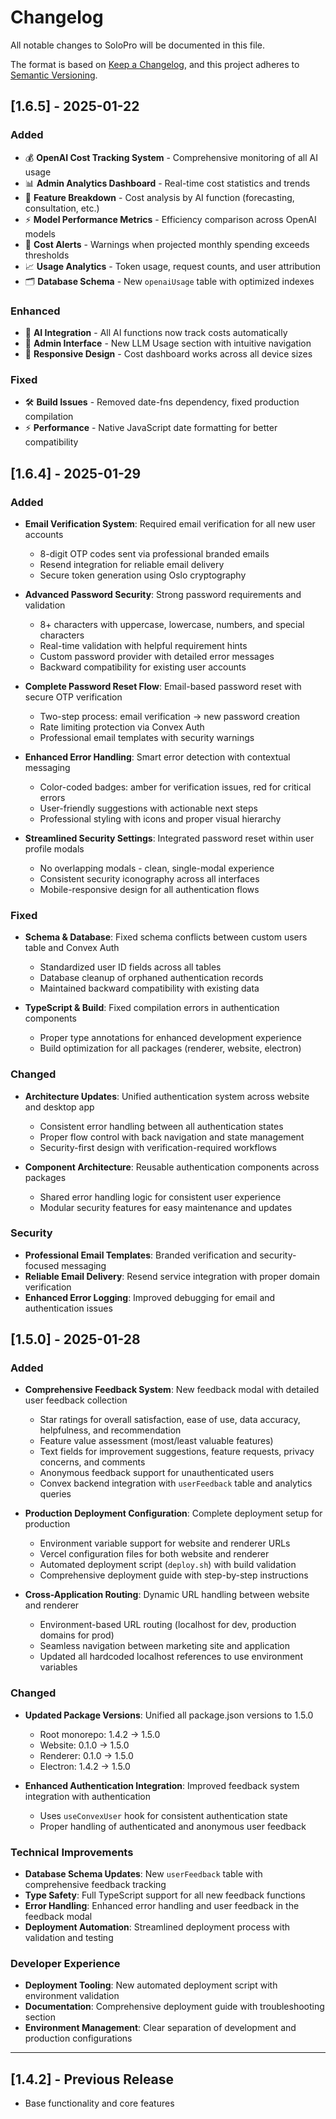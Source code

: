 # Changelog

All notable changes to SoloPro will be documented in this file.

The format is based on [Keep a Changelog](https://keepachangelog.com/en/1.0.0/),
and this project adheres to [Semantic Versioning](https://semver.org/spec/v2.0.0.html).

## [1.6.5] - 2025-01-22

### Added
- 💰 **OpenAI Cost Tracking System** - Comprehensive monitoring of all AI usage
- 📊 **Admin Analytics Dashboard** - Real-time cost statistics and trends
- 🎯 **Feature Breakdown** - Cost analysis by AI function (forecasting, consultation, etc.)
- ⚡ **Model Performance Metrics** - Efficiency comparison across OpenAI models
- 🚨 **Cost Alerts** - Warnings when projected monthly spending exceeds thresholds
- 📈 **Usage Analytics** - Token usage, request counts, and user attribution
- 🗂️ **Database Schema** - New `openaiUsage` table with optimized indexes

### Enhanced
- 🔧 **AI Integration** - All AI functions now track costs automatically
- 🎨 **Admin Interface** - New LLM Usage section with intuitive navigation
- 📱 **Responsive Design** - Cost dashboard works across all device sizes

### Fixed
- 🛠️ **Build Issues** - Removed date-fns dependency, fixed production compilation
- ⚡ **Performance** - Native JavaScript date formatting for better compatibility

## [1.6.4] - 2025-01-29

### Added
- **Email Verification System**: Required email verification for all new user accounts
  - 8-digit OTP codes sent via professional branded emails
  - Resend integration for reliable email delivery
  - Secure token generation using Oslo cryptography
  
- **Advanced Password Security**: Strong password requirements and validation
  - 8+ characters with uppercase, lowercase, numbers, and special characters
  - Real-time validation with helpful requirement hints
  - Custom password provider with detailed error messages
  - Backward compatibility for existing user accounts

- **Complete Password Reset Flow**: Email-based password reset with secure OTP verification
  - Two-step process: email verification → new password creation
  - Rate limiting protection via Convex Auth
  - Professional email templates with security warnings

- **Enhanced Error Handling**: Smart error detection with contextual messaging
  - Color-coded badges: amber for verification issues, red for critical errors
  - User-friendly suggestions with actionable next steps
  - Professional styling with icons and proper visual hierarchy

- **Streamlined Security Settings**: Integrated password reset within user profile modals
  - No overlapping modals - clean, single-modal experience
  - Consistent security iconography across all interfaces
  - Mobile-responsive design for all authentication flows

### Fixed
- **Schema & Database**: Fixed schema conflicts between custom users table and Convex Auth
  - Standardized user ID fields across all tables
  - Database cleanup of orphaned authentication records
  - Maintained backward compatibility with existing data

- **TypeScript & Build**: Fixed compilation errors in authentication components
  - Proper type annotations for enhanced development experience
  - Build optimization for all packages (renderer, website, electron)

### Changed
- **Architecture Updates**: Unified authentication system across website and desktop app
  - Consistent error handling between all authentication states
  - Proper flow control with back navigation and state management
  - Security-first design with verification-required workflows

- **Component Architecture**: Reusable authentication components across packages
  - Shared error handling logic for consistent user experience
  - Modular security features for easy maintenance and updates

### Security
- **Professional Email Templates**: Branded verification and security-focused messaging
- **Reliable Email Delivery**: Resend service integration with proper domain verification
- **Enhanced Error Logging**: Improved debugging for email and authentication issues

## [1.5.0] - 2025-01-28

### Added
- **Comprehensive Feedback System**: New feedback modal with detailed user feedback collection
  - Star ratings for overall satisfaction, ease of use, data accuracy, helpfulness, and recommendation
  - Feature value assessment (most/least valuable features)
  - Text fields for improvement suggestions, feature requests, privacy concerns, and comments
  - Anonymous feedback support for unauthenticated users
  - Convex backend integration with `userFeedback` table and analytics queries

- **Production Deployment Configuration**: Complete deployment setup for production
  - Environment variable support for website and renderer URLs
  - Vercel configuration files for both website and renderer
  - Automated deployment script (`deploy.sh`) with build validation
  - Comprehensive deployment guide with step-by-step instructions

- **Cross-Application Routing**: Dynamic URL handling between website and renderer
  - Environment-based URL routing (localhost for dev, production domains for prod)
  - Seamless navigation between marketing site and application
  - Updated all hardcoded localhost references to use environment variables

### Changed
- **Updated Package Versions**: Unified all package.json versions to 1.5.0
  - Root monorepo: 1.4.2 → 1.5.0
  - Website: 0.1.0 → 1.5.0  
  - Renderer: 0.1.0 → 1.5.0
  - Electron: 1.4.2 → 1.5.0

- **Enhanced Authentication Integration**: Improved feedback system integration with authentication
  - Uses `useConvexUser` hook for consistent authentication state
  - Proper handling of authenticated and anonymous user feedback

### Technical Improvements
- **Database Schema Updates**: New `userFeedback` table with comprehensive feedback tracking
- **Type Safety**: Full TypeScript support for all new feedback functions
- **Error Handling**: Enhanced error handling and user feedback in the feedback modal
- **Deployment Automation**: Streamlined deployment process with validation and testing

### Developer Experience
- **Deployment Tooling**: New automated deployment script with environment validation
- **Documentation**: Comprehensive deployment guide with troubleshooting section
- **Environment Management**: Clear separation of development and production configurations

---

## [1.4.2] - Previous Release
- Base functionality and core features 